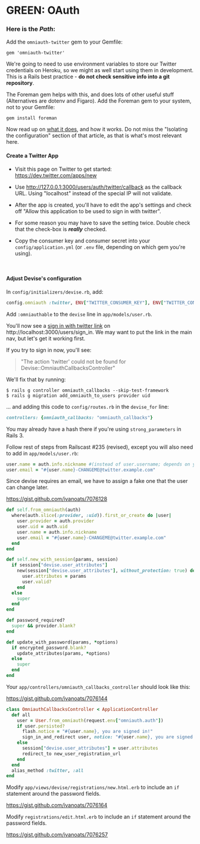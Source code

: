 # GREEN: OAuth

### Here is the *Path*:


Add the `omniauth-twitter` gem to your Gemfile:

    gem 'omniauth-twitter'

We're going to need to use environment variables to store our Twitter credentials on Heroku, so we might as well start using them in development. This is a Rails best practice - **do not check sensitive info into a git repository**.

The Foreman gem helps with this, and does lots of other useful stuff (Alternatives are dotenv and Figaro). Add the Foreman gem to your system, not to your Gemfile:

    gem install foreman

Now read up on [what it does](http://mauricio.github.io/2014/02/09/foreman-and-environment-variables.html), and how it works. Do not miss the "Isolating the configuration" section of that article, as that is what's most relevant here.


#### Create a Twitter App

- Visit this page on Twitter to get started: https://dev.twitter.com/apps/new

- Use http://127.0.0.1:3000/users/auth/twitter/callback as the callback URL. Using "localhost" instead of the special IP will not validate.

- After the app is created, you'll have to edit the app's settings and check off "Allow this application to be used to sign in with twitter".

- For some reason you may have to save the setting twice. Double check that the check-box is ***really*** checked.

- Copy the consumer key and consumer secret into your `config/application.yml` (or `.env` file, depending on which gem you're using).

<br />

#### Adjust Devise's configuration

In `config/initializers/devise.rb`, add:

```ruby
config.omniauth :twitter, ENV["TWITTER_CONSUMER_KEY"], ENV["TWITTER_CONSUMER_SECRET"]
```

Add `:omniauthable` to the `devise` line in `app/models/user.rb`.

You'll now see a <u>sign in with twitter link</u> on http://localhost:3000/users/sign_in. We may want to put the link in the main nav, but let's get it working first.

If you try to sign in now, you'll see:

  > "The action 'twitter' could not be found for Devise::OmniauthCallbacksController"

We'll fix that by running:

    $ rails g controller omniauth_callbacks --skip-test-framework
    $ rails g migration add_omniauth_to_users provider uid


... and adding this code to `config/routes.rb` in the `devise_for` line:

```ruby
controllers: {omniauth_callbacks: "omniauth_callbacks"}
```

You may already have a hash there if you're using `strong_parameters` in Rails 3.

Follow rest of steps from Railscast #235 (revised), except you will also need to add in `app/models/user.rb`:

```ruby
user.name = auth.info.nickname #(instead of user.username; depends on your app)
user.email = "#{user.name}-CHANGEME@twitter.example.com"
```
Since devise requires an email, we have to assign a fake one that the user can change later.

https://gist.github.com/ivanoats/7076128
```ruby
def self.from_omniauth(auth)
  where(auth.slice(:provider, :uid)).first_or_create do |user|
    user.provider = auth.provider
    user.uid = auth.uid
    user.name = auth.info.nickname
    user.email = "#{user.name}-CHANGEME@twitter.example.com"
  end
end

def self.new_with_session(params, session)
  if session["devise.user_attributes"]
    new(session["devise.user_attributes"], without_protection: true) do |user|
      user.attributes = params
      user.valid?
    end
  else
    super
  end
end

def password_required?
  super && provider.blank?
end

def update_with_password(params, *options)
  if encrypted_password.blank?
    update_attributes(params, *options)
  else
    super
  end
end
```

Your `app/controllers/omniauth_callbacks_controller` should look like this:

https://gist.github.com/ivanoats/7076144
```ruby
class OmniauthCallbacksController < ApplicationController
  def all
    user = User.from_omniauth(request.env["omniauth.auth"])
    if user.persisted?
      flash.notice = "#{user.name}, you are signed in!"
      sign_in_and_redirect user, notice: "#{user.name}, you are signed in!"
    else
      session["devise.user_attributes"] = user.attributes
      redirect_to new_user_registration_url
    end
  end
  alias_method :twitter, :all
end
```


Modify `app/views/devise/registrations/new.html.erb` to include an `if` statement around the password fields.

https://gist.github.com/ivanoats/7076164

Modify `registrations/edit.html.erb` to include an `if` statement around the password fields.

https://gist.github.com/ivanoats/7076257


